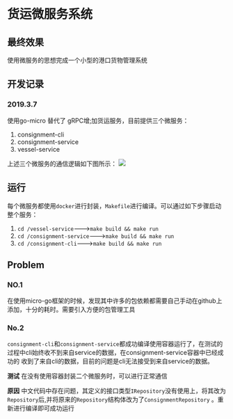 # 货运微服务系统
## 最终效果
使用微服务的思想完成一个小型的港口货物管理系统

## 开发记录
### 2019.3.7
使用go-micro 替代了 gRPC增;加货运服务，目前提供三个微服务：
1. consignment-cli
2. consignment-service
3. vessel-service

上述三个微服务的通信逻辑如下图所示：
![](https://images.yinzige.com/2018-05-22-094448.png)



## 运行

每个微服务都使用`docker`进行封装，`Makefile`进行编译。可以通过如下步骤启动整个服务：
1. `cd /vessel-service`--->`make build && make run`
2. `cd /consignment-service`--->`make build && make run`
3. `cd /consignment-cli`--->`make build && make run`




## Problem 

### NO.1
 在使用micro-go框架的时候，发现其中许多的包依赖都需要自己手动在github上添加，十分的耗时。需要引入方便的包管理工具
 
### No.2
 `consignment-cli`和`consignment-service`都成功编译使用容器运行了，在测试的过程中cli始终收不到来自service的数据，在consignment-service容器中已经成功的
 收到了来自cli的数据，目前的问题是cli无法接受到来自service的数据。
 
 **测试**
 在没有使用容器封装二个微服务时，可以进行正常通信
 
 **原因**
 中文代码中存在问题，其定义的接口类型`IRepository`没有使用上，将其改为`Repository`后,并将原来的`Repository`结构体改为了`ConsignmentRepository`
。重新进行编译即可成功运行